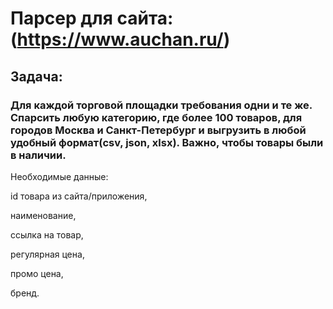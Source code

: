 # Парсер для сайта: (https://www.auchan.ru/)

## Задача:

### Для каждой торговой площадки требования одни и те же. Спарсить любую категорию, где более 100 товаров, для городов Москва и Санкт-Петербург и выгрузить в любой удобный формат(csv, json, xlsx). Важно, чтобы товары были в наличии.


Необходимые данные: 

id товара из сайта/приложения, 

наименование, 

ссылка на товар, 

регулярная цена, 

промо цена, 

бренд.
